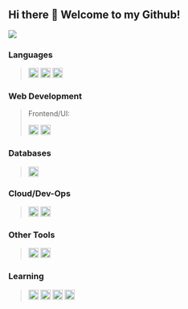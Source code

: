## Hi there 👋 Welcome to my Github!

![](https://komarev.com/ghpvc/?username=Keanin-Cupido&color=yellow&style=flat-square)

### Languages
> <code><img src="https://user-images.githubusercontent.com/71013521/93351006-8071fe00-f839-11ea-9186-701027f8f86d.png" height="20"></code>
> <code><img src="https://user-images.githubusercontent.com/71013521/93351060-8b2c9300-f839-11ea-9a05-45e1ef4e4060.png" height="20"></code>
> <code><img src="https://user-images.githubusercontent.com/71013521/93351068-8d8eed00-f839-11ea-8d83-d012761dc034.png" height="20"></code>

### Web Development
>  Frontend/UI:
>
>  <code><img src="https://user-images.githubusercontent.com/71013521/93351759-5ff67380-f83a-11ea-811a-b5e1085ede2d.png" height="20"></code>
>  <code><img src="https://user-images.githubusercontent.com/71013521/93351765-62f16400-f83a-11ea-8d39-17ebcb0201bc.png" height="20"></code>

### Databases
> <code><img src="https://user-images.githubusercontent.com/71013521/93671111-9503ff80-faa0-11ea-99cd-6af498a65d16.png" height="20"></code>

### Cloud/Dev-Ops
> <code><img src="https://user-images.githubusercontent.com/71013521/93352044-b5cb1b80-f83a-11ea-8224-9495bd3db87e.png" height="20"></code>
> <code><img src="https://user-images.githubusercontent.com/71013521/93352127-cb404580-f83a-11ea-837d-5235276563b6.png" height="20"></code>

### Other Tools
> <code><img src="https://user-images.githubusercontent.com/71013521/93489813-13796980-f908-11ea-98d4-8e226c6b419d.png" height="20"></code>
> <code><img src="https://user-images.githubusercontent.com/71013521/93490026-415eae00-f908-11ea-8bca-29563cc204a1.png" height="20"></code>

### Learning
> <code><img src="https://user-images.githubusercontent.com/71013521/93490875-525bef00-f909-11ea-988e-2bcc748c48e7.png" height="20"></code>
> <code><img src="https://user-images.githubusercontent.com/71013521/94803910-47658c00-03ea-11eb-953d-2dc6817fb10c.png" height="20"></code>
> <code><img src="https://user-images.githubusercontent.com/71013521/94802205-85ad7c00-03e7-11eb-8153-b9b94a71e6dc.png" height="20"></code>
> <code><img src="https://user-images.githubusercontent.com/71013521/93351393-faa28280-f839-11ea-95dd-222b1bffde4b.png" height="20"></code>

